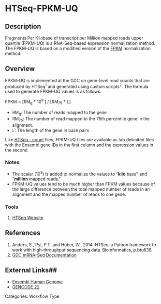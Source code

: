 # HTSeq-FPKM-UQ #
## Description ##

Fragments Per Kilobase of transcript per Million mapped reads upper quartile (FPKM-UQ) is a RNA-Seq-based expression normalization method.  The FPKM-UQ is based on a modified version of the [FPKM](HTSeq-FPKM.md) normalization method.  

## Overview ##

FPKM-UQ is implemented at the GDC on gene-level read counts that are produced by HTSeq<sup>1</sup> and generated using custom scripts<sup>2</sup>. The formula used to generate FPKM-UQ values is as follows:

FPKM = [RM<sub>g</sub> * 10<sup>9</sup> ] / [RM<sub>75</sub> * L]

* RM<sub>g</sub>: The number of reads mapped to the gene
* RM<sub>75</sub>: The number of read mapped to the 75th percentile gene in the alignment.
* L: The length of the gene in base pairs

Like [HTSeq - count](HTSeq-Counts.md) files, FPKM-UQ files are available as tab delimited files with the Ensembl gene IDs in the first column and the expression values in the second.

### Notes
- The scalar (10<sup>9</sup>) is added to normalize the values to "__kilo__ base" and "__million__ mapped reads."
- FPKM-UQ values tend to be much higher than FPKM values because of the large difference between the total mapped number of reads in an alignment and the mapped number of reads to one gene.  

### Tools ###
1. [HTSeq Website](http://www-huber.embl.de/users/anders/HTSeq/doc/overview.html)

## References ##
1. Anders, S., Pyl, P.T. and Huber, W., 2014. HTSeq-a Python framework to work with high-throughput sequencing data. Bioinformatics, p.btu638.
2. [GDC mRNA-Seq Documentation](https://docs.gdc.cancer.gov/Data/Bioinformatics_Pipelines/Expression_mRNA_Pipeline/)


## External Links##
* [Ensembl Human Genome](http://www.ensembl.org/Homo_sapiens/Info/Annotation)
* [GENCODE 22](http://www.gencodegenes.org/releases/22.html)

Categories: Workflow Type
